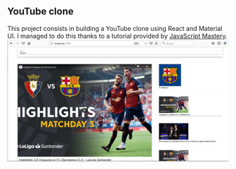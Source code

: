 ## YouTube clone

This project consists in building a YouTube clone using React and Material UI. I managed to do this thanks to a tutorial provided by [JavaScript Mastery](https://www.youtube.com/channel/UCmXmlB4-HJytD7wek0Uo97A).
![alt text](public/Snip.png?raw=true 'Example')
